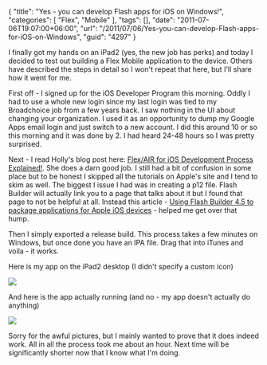 {
	"title": "Yes - you can develop Flash apps for iOS on Windows!",
	"categories": [
		"Flex",
		"Mobile"
	],
	"tags": [],
	"date": "2011-07-06T19:07:00+06:00",
	"url": "/2011/07/06/Yes-you-can-develop-Flash-apps-for-iOS-on-Windows",
	"guid": "4297"
}

I finally got my hands on an iPad2 (yes, the new job has perks) and today I decided to test out building a Flex Mobile application to the device. Others have described the steps in detail so I won't repeat that here, but I'll share how it went for me.
<!--more-->
First off - I signed up for the iOS Developer Program this morning. Oddly I had to use a whole new login since my last login was tied to my Broadchoice job from a few years back. I saw nothing in the UI about changing your organization. I used it as an opportunity to dump my Google Apps email login and just switch to a new account. I did this around 10 or so this morning and it was done by 2. I had heard 24-48 hours so I was pretty surprised. 

Next - I read Holly's blog post here: <a href="http://devgirl.org/2011/06/20/flexair-for-ios-development-process-explained/">Flex/AIR for iOS Development Process Explained!</a>. She does a darn good job. I still had a bit of confusion in some place but to be honest I skipped all the tutorials on Apple's site and I tend to skim as well. The biggest I issue I had was in creating a p12 file. Flash Builder will actually link you to a page that talks about it but I found that page to not be helpful at all. Instead this article - <a href="http://www.adobe.com/devnet/air/articles/packaging-air-apps-ios.html">Using Flash Builder 4.5 to package applications for Apple iOS devices</a> - helped me get over that hump.

Then I simply exported a release build. This process takes a few minutes on Windows, but once done you have an IPA file. Drag that into iTunes and voila - it works.

Here is my app on the iPad2 desktop (I didn't specify a custom icon)

<img src="http://www.raymondcamden.com/images/IMAG0235.jpg" />

And here is the app actually running (and no - my app doesn't actually do anything)

<img src="http://www.coldfusionjedi.com/images/IMAG02361.jpg" />

Sorry for the awful pictures, but I mainly wanted to prove that it does indeed work. All in all the process took me about an hour. Next time will be significantly shorter now that I know what I'm doing.